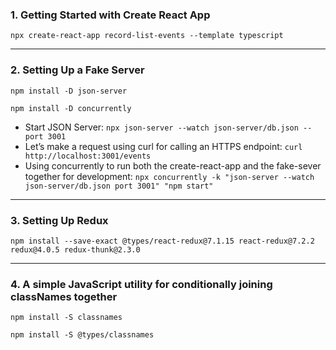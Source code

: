 ### 1. Getting Started with Create React App

`npx create-react-app record-list-events --template typescript`

---

### 2. Setting Up a Fake Server

`npm install -D json-server`

`npm install -D concurrently`

- Start JSON Server: `npx json-server --watch json-server/db.json --port 3001`
- Let’s make a request using curl for calling an HTTPS endpoint: `curl http://localhost:3001/events`
- Using concurrently to run both the create-react-app and the fake-sever together for development: `npx concurrently -k "json-server --watch json-server/db.json port 3001" "npm start"`

---

### 3. Setting Up Redux

`npm install --save-exact @types/react-redux@7.1.15 react-redux@7.2.2 redux@4.0.5 redux-thunk@2.3.0`

---

### 4. A simple JavaScript utility for conditionally joining classNames together

`npm install -S classnames`

`npm install -S @types/classnames`
